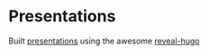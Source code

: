 # Presentations

Built [presentations](https://slashpai.github.io/presentations/) using the awesome [reveal-hugo](https://themes.gohugo.io/reveal-hugo/)
